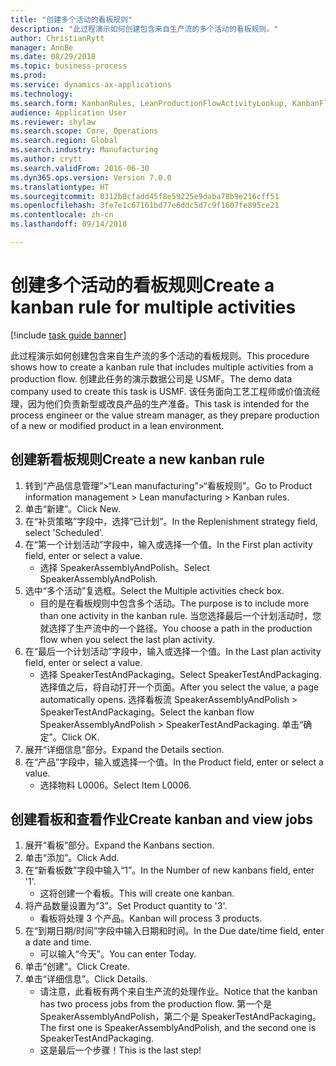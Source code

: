 ```yaml
--- 
title: "创建多个活动的看板规则"
description: "此过程演示如何创建包含来自生产流的多个活动的看板规则。"
author: ChristianRytt
manager: AnnBe
ms.date: 08/29/2018
ms.topic: business-process
ms.prod: 
ms.service: dynamics-ax-applications
ms.technology: 
ms.search.form: KanbanRules, LeanProductionFlowActivityLookup, KanbanFlowSelection, InventItemIdLookupSimple, KanbanCreateScheduled, Kanban
audience: Application User
ms.reviewer: shylaw
ms.search.scope: Core, Operations
ms.search.region: Global
ms.search.industry: Manufacturing
ms.author: crytt
ms.search.validFrom: 2016-06-30
ms.dyn365.ops.version: Version 7.0.0
ms.translationtype: HT
ms.sourcegitcommit: 0312b8cfadd45f8e59225e9daba78b9e216cff51
ms.openlocfilehash: 3fe7e1c67161bd77e6ddc5d7c9f1607fe895ce21
ms.contentlocale: zh-cn
ms.lasthandoff: 09/14/2018

---
```

# <a name="create-a-kanban-rule-for-multiple-activities"></a><span data-ttu-id="e9292-103">创建多个活动的看板规则</span><span class="sxs-lookup"><span data-stu-id="e9292-103">Create a kanban rule for multiple activities</span></span>

[!include [task guide banner](../../includes/task-guide-banner.md)]

<span data-ttu-id="e9292-104">此过程演示如何创建包含来自生产流的多个活动的看板规则。</span><span class="sxs-lookup"><span data-stu-id="e9292-104">This procedure shows how to create a kanban rule that includes multiple activities from a production flow.</span></span> <span data-ttu-id="e9292-105">创建此任务的演示数据公司是 USMF。</span><span class="sxs-lookup"><span data-stu-id="e9292-105">The demo data company used to create this task is USMF.</span></span> <span data-ttu-id="e9292-106">该任务面向工艺工程师或价值流经理，因为他们负责新型或改良产品的生产准备。</span><span class="sxs-lookup"><span data-stu-id="e9292-106">This task is intended for the process engineer or the value stream manager, as they prepare production of a new or modified product in a lean environment.</span></span>


## <a name="create-a-new-kanban-rule"></a><span data-ttu-id="e9292-107">创建新看板规则</span><span class="sxs-lookup"><span data-stu-id="e9292-107">Create a new kanban rule</span></span>
1. <span data-ttu-id="e9292-108">转到“产品信息管理”>“Lean manufacturing”>“看板规则”。</span><span class="sxs-lookup"><span data-stu-id="e9292-108">Go to Product information management > Lean manufacturing > Kanban rules.</span></span>
2. <span data-ttu-id="e9292-109">单击“新建”。</span><span class="sxs-lookup"><span data-stu-id="e9292-109">Click New.</span></span>
3. <span data-ttu-id="e9292-110">在“补货策略”字段中，选择“已计划”。</span><span class="sxs-lookup"><span data-stu-id="e9292-110">In the Replenishment strategy field, select 'Scheduled'.</span></span>
4. <span data-ttu-id="e9292-111">在“第一个计划活动”字段中，输入或选择一个值。</span><span class="sxs-lookup"><span data-stu-id="e9292-111">In the First plan activity field, enter or select a value.</span></span>
    * <span data-ttu-id="e9292-112">选择 SpeakerAssemblyAndPolish。</span><span class="sxs-lookup"><span data-stu-id="e9292-112">Select SpeakerAssemblyAndPolish.</span></span>  
5. <span data-ttu-id="e9292-113">选中“多个活动”复选框。</span><span class="sxs-lookup"><span data-stu-id="e9292-113">Select the Multiple activities check box.</span></span>
    * <span data-ttu-id="e9292-114">目的是在看板规则中包含多个活动。</span><span class="sxs-lookup"><span data-stu-id="e9292-114">The purpose is to include more than one activity in the kanban rule.</span></span> <span data-ttu-id="e9292-115">当您选择最后一个计划活动时，您就选择了生产流中的一个路径。</span><span class="sxs-lookup"><span data-stu-id="e9292-115">You choose a path in the production flow when you select the last plan activity.</span></span>  
6. <span data-ttu-id="e9292-116">在“最后一个计划活动”字段中，输入或选择一个值。</span><span class="sxs-lookup"><span data-stu-id="e9292-116">In the Last plan activity field, enter or select a value.</span></span>
    * <span data-ttu-id="e9292-117">选择 SpeakerTestAndPackaging。</span><span class="sxs-lookup"><span data-stu-id="e9292-117">Select SpeakerTestAndPackaging.</span></span> <span data-ttu-id="e9292-118">选择值之后，将自动打开一个页面。</span><span class="sxs-lookup"><span data-stu-id="e9292-118">After you select the value, a page automatically opens.</span></span> <span data-ttu-id="e9292-119">选择看板流 SpeakerAssemblyAndPolish > SpeakerTestAndPackaging。</span><span class="sxs-lookup"><span data-stu-id="e9292-119">Select the kanban flow SpeakerAssemblyAndPolish > SpeakerTestAndPackaging.</span></span> <span data-ttu-id="e9292-120">单击“确定”。</span><span class="sxs-lookup"><span data-stu-id="e9292-120">Click OK.</span></span>  
7. <span data-ttu-id="e9292-121">展开“详细信息”部分。</span><span class="sxs-lookup"><span data-stu-id="e9292-121">Expand the Details section.</span></span>
8. <span data-ttu-id="e9292-122">在“产品”字段中，输入或选择一个值。</span><span class="sxs-lookup"><span data-stu-id="e9292-122">In the Product field, enter or select a value.</span></span>
    * <span data-ttu-id="e9292-123">选择物料 L0006。</span><span class="sxs-lookup"><span data-stu-id="e9292-123">Select Item L0006.</span></span>  

## <a name="create-kanban-and-view-jobs"></a><span data-ttu-id="e9292-124">创建看板和查看作业</span><span class="sxs-lookup"><span data-stu-id="e9292-124">Create kanban and view jobs</span></span>
1. <span data-ttu-id="e9292-125">展开“看板”部分。</span><span class="sxs-lookup"><span data-stu-id="e9292-125">Expand the Kanbans section.</span></span>
2. <span data-ttu-id="e9292-126">单击“添加”。</span><span class="sxs-lookup"><span data-stu-id="e9292-126">Click Add.</span></span>
3. <span data-ttu-id="e9292-127">在“新看板数”字段中输入“1”。</span><span class="sxs-lookup"><span data-stu-id="e9292-127">In the Number of new kanbans field, enter '1'.</span></span>
    * <span data-ttu-id="e9292-128">这将创建一个看板。</span><span class="sxs-lookup"><span data-stu-id="e9292-128">This will create one kanban.</span></span>  
4. <span data-ttu-id="e9292-129">将产品数量设置为“3”。</span><span class="sxs-lookup"><span data-stu-id="e9292-129">Set Product quantity to '3'.</span></span>
    * <span data-ttu-id="e9292-130">看板将处理 3 个产品。</span><span class="sxs-lookup"><span data-stu-id="e9292-130">Kanban will process 3 products.</span></span>  
5. <span data-ttu-id="e9292-131">在“到期日期/时间”字段中输入日期和时间。</span><span class="sxs-lookup"><span data-stu-id="e9292-131">In the Due date/time field, enter a date and time.</span></span>
    * <span data-ttu-id="e9292-132">可以输入“今天”。</span><span class="sxs-lookup"><span data-stu-id="e9292-132">You can enter Today.</span></span>  
6. <span data-ttu-id="e9292-133">单击“创建”。</span><span class="sxs-lookup"><span data-stu-id="e9292-133">Click Create.</span></span>
7. <span data-ttu-id="e9292-134">单击“详细信息”。</span><span class="sxs-lookup"><span data-stu-id="e9292-134">Click Details.</span></span>
    * <span data-ttu-id="e9292-135">请注意，此看板有两个来自生产流的处理作业。</span><span class="sxs-lookup"><span data-stu-id="e9292-135">Notice that the kanban has two process jobs from the production flow.</span></span> <span data-ttu-id="e9292-136">第一个是 SpeakerAssemblyAndPolish，第二个是 SpeakerTestAndPackaging。</span><span class="sxs-lookup"><span data-stu-id="e9292-136">The first one is SpeakerAssemblyAndPolish, and the second one is SpeakerTestAndPackaging.</span></span>  
    * <span data-ttu-id="e9292-137">这是最后一个步骤！</span><span class="sxs-lookup"><span data-stu-id="e9292-137">This is the last step!</span></span>  


